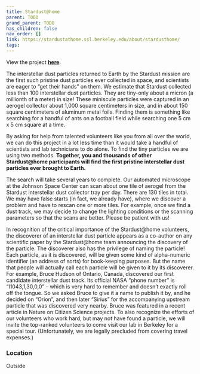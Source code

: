 ```yaml
---
title: Stardust@home
parent: TODO
grand_parent: TODO
has_children: false
nav_order: []
link: https://stardustathome.ssl.berkeley.edu/about/stardusthome/
tags:
---
```


View the project [**here**](https://stardustathome.ssl.berkeley.edu/about/stardusthome/).

The interstellar dust particles returned to Earth by the Stardust mission are the first such pristine dust particles ever collected in space, and scientists are eager to “get their hands” on them. We estimate that Stardust collected less than 100 interstellar dust particles. They are tiny-only about a micron (a millionth of a meter) in size! These miniscule particles were captured in an aerogel collector about 1,000 square centimeters in size, and in about 150 square centimeters of aluminum metal foils. Finding them is something like searching for a handful of ants on a football field while searching one 5 cm x 5 cm square at a time.

By asking for help from talented volunteers like you from all over the world, we can do this project in a lot less time than it would take a handful of scientists and lab technicians to do alone. To find the tiny particles we are using two methods. **Together, you and thousands of other Stardust@home participants will find the first pristine interstellar dust particles ever brought to Earth.**

The search will take several years to complete. Our automated microscope at the Johnson Space Center can scan about one tile of aerogel from the Stardust interstellar dust collector tray per day. There are 130 tiles in total. We may have false starts (in fact, we already have), where we discover a problem and have to rescan one or more tiles. For example, once we find a dust track, we may decide to change the lighting conditions or the scanning parameters so that the scans are better. Please be patient with us!

In recognition of the critical importance of the Stardust@home volunteers, the discoverer of an interstellar dust particle appears as a co-author on any scientific paper by the Stardust@home team announcing the discovery of the particle. The discoverer also has the privilege of naming the particle! Each particle, as it is discovered, will be given some kind of alpha-numeric identifier (an address of sorts) for book-keeping purposes. But the name that people will actually call each particle will be given to it by its discoverer. For example, Bruce Hudson of Ontario, Canada, discovered our first candidate interstellar dust track. Its official NASA “phone number” is “I1043,1,30,0,0” – which is very hard to remember and doesn’t exactly roll off the tongue. So we asked Bruce to give it a name to publish it by, and he decided on “Orion”, and then later “Sirius” for the accompanying upstream particle that was discovered very nearby. Bruce was featured in a recent article in Nature on Citizen Science projects. To also recognize the efforts of our volunteers who work hard, but may not have found a particle, we will invite the top-ranked volunteers to come visit our lab in Berkeley for a special tour. (Unfortunately, we are legally precluded from covering travel expenses.)

### Location
Outside
